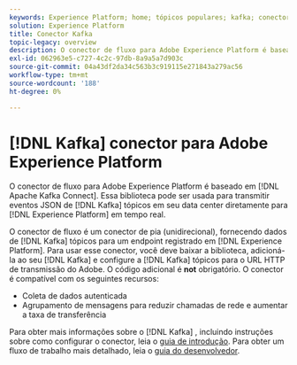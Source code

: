 ```yaml
---
keywords: Experience Platform; home; tópicos populares; kafka; conector kafka; Kafka;
solution: Experience Platform
title: Conector Kafka
topic-legacy: overview
description: O conector de fluxo para Adobe Experience Platform é baseado no Apache Kafka Connect. Essa biblioteca pode ser usada para transmitir eventos JSON de tópicos Kafka no seu data center diretamente para o Experience Platform em tempo real.
exl-id: 062963e5-c727-4c2c-97db-8a9a5a7d903c
source-git-commit: 04a43df2da34c563b3c919115e271843a279ac56
workflow-type: tm+mt
source-wordcount: '188'
ht-degree: 0%

---
```


# [!DNL Kafka] conector para Adobe Experience Platform

O conector de fluxo para Adobe Experience Platform é baseado em [!DNL Apache Kafka Connect]. Essa biblioteca pode ser usada para transmitir eventos JSON de [!DNL Kafka] tópicos em seu data center diretamente para [!DNL Experience Platform] em tempo real.

O conector de fluxo é um conector de pia (unidirecional), fornecendo dados de [!DNL Kafka] tópicos para um endpoint registrado em [!DNL Experience Platform]. Para usar esse conector, você deve baixar a biblioteca, adicioná-la ao seu [!DNL Kafka] e configure a [!DNL Kafka] tópicos para o URL HTTP de transmissão do Adobe. O código adicional é **not** obrigatório. O conector é compatível com os seguintes recursos:

- Coleta de dados autenticada
- Agrupamento de mensagens para reduzir chamadas de rede e aumentar a taxa de transferência

Para obter mais informações sobre o [!DNL Kafka] , incluindo instruções sobre como configurar o conector, leia o [guia de introdução](https://github.com/adobe/experience-platform-streaming-connect). Para obter um fluxo de trabalho mais detalhado, leia o [guia do desenvolvedor](https://www.adobe.com/go/kafka-connector-developer-guide).
